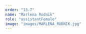 ```yaml
---
order: "13.7"
name: "Marlena Rudnik"
role: "assistantFemale"
image: "images/MARLENA_RUDNIK.jpg"
---
```

